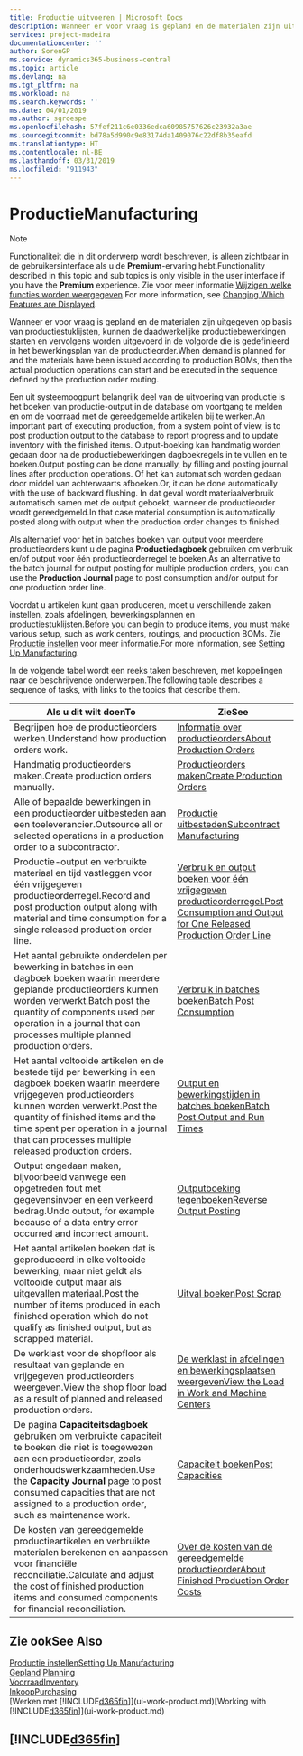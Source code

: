 ```yaml
---
title: Productie uitvoeren | Microsoft Docs
description: Wanneer er voor vraag is gepland en de materialen zijn uitgegeven op basis van productiestuklijsten, kunnen de daadwerkelijke productiebewerkingen starten en vervolgens worden uitgevoerd in de volgorde die is gedefinieerd in het bewerkingsplan van de productieorder.
services: project-madeira
documentationcenter: ''
author: SorenGP
ms.service: dynamics365-business-central
ms.topic: article
ms.devlang: na
ms.tgt_pltfrm: na
ms.workload: na
ms.search.keywords: ''
ms.date: 04/01/2019
ms.author: sgroespe
ms.openlocfilehash: 57fef211c6e0336edca60985757626c23932a3ae
ms.sourcegitcommit: bd78a5d990c9e83174da1409076c22df8b35eafd
ms.translationtype: HT
ms.contentlocale: nl-BE
ms.lasthandoff: 03/31/2019
ms.locfileid: "911943"
---
```

# <a name="manufacturing"></a><span data-ttu-id="bcb58-103">Productie</span><span class="sxs-lookup"><span data-stu-id="bcb58-103">Manufacturing</span></span>
> [!NOTE]
> <span data-ttu-id="bcb58-104">Functionaliteit die in dit onderwerp wordt beschreven, is alleen zichtbaar in de gebruikersinterface als u de **Premium**-ervaring hebt.</span><span class="sxs-lookup"><span data-stu-id="bcb58-104">Functionality described in this topic and sub topics is only visible in the user interface if you have the **Premium** experience.</span></span> <span data-ttu-id="bcb58-105">Zie voor meer informatie [Wijzigen welke functies worden weergegeven](ui-experiences.md).</span><span class="sxs-lookup"><span data-stu-id="bcb58-105">For more information, see [Changing Which Features are Displayed](ui-experiences.md).</span></span>

<span data-ttu-id="bcb58-106">Wanneer er voor vraag is gepland en de materialen zijn uitgegeven op basis van productiestuklijsten, kunnen de daadwerkelijke productiebewerkingen starten en vervolgens worden uitgevoerd in de volgorde die is gedefinieerd in het bewerkingsplan van de productieorder.</span><span class="sxs-lookup"><span data-stu-id="bcb58-106">When demand is planned for and the materials have been issued according to production BOMs, then the actual production operations can start and be executed in the sequence defined by the production order routing.</span></span>  

<span data-ttu-id="bcb58-107">Een uit systeemoogpunt belangrijk deel van de uitvoering van productie is het boeken van productie-output in de database om voortgang te melden en om de voorraad met de gereedgemelde artikelen bij te werken.</span><span class="sxs-lookup"><span data-stu-id="bcb58-107">An important part of executing production, from a system point of view, is to post production output to the database to report progress and to update inventory with the finished items.</span></span> <span data-ttu-id="bcb58-108">Output-boeking kan handmatig worden gedaan door na de productiebewerkingen dagboekregels in te vullen en te boeken.</span><span class="sxs-lookup"><span data-stu-id="bcb58-108">Output posting can be done manually, by filling and posting journal lines after production operations.</span></span> <span data-ttu-id="bcb58-109">Of het kan automatisch worden gedaan door middel van achterwaarts afboeken.</span><span class="sxs-lookup"><span data-stu-id="bcb58-109">Or, it can be done automatically with the use of backward flushing.</span></span> <span data-ttu-id="bcb58-110">In dat geval wordt materiaalverbruik automatisch samen met de output geboekt, wanneer de productieorder wordt gereedgemeld.</span><span class="sxs-lookup"><span data-stu-id="bcb58-110">In that case material consumption is automatically posted along with output when the production order changes to finished.</span></span>  

<span data-ttu-id="bcb58-111">Als alternatief voor het in batches boeken van output voor meerdere productieorders kunt u de pagina **Productiedagboek** gebruiken om verbruik en/of output voor één productieorderregel te boeken.</span><span class="sxs-lookup"><span data-stu-id="bcb58-111">As an alternative to the batch journal for output posting for multiple production orders, you can use the **Production Journal** page to post consumption and/or output for one production order line.</span></span>

<span data-ttu-id="bcb58-112">Voordat u artikelen kunt gaan produceren, moet u verschillende zaken instellen, zoals afdelingen, bewerkingsplannen en productiestuklijsten.</span><span class="sxs-lookup"><span data-stu-id="bcb58-112">Before you can begin to produce items, you must make various setup, such as work centers, routings, and production BOMs.</span></span> <span data-ttu-id="bcb58-113">Zie [Productie instellen](production-configure-production-processes.md) voor meer informatie.</span><span class="sxs-lookup"><span data-stu-id="bcb58-113">For more information, see [Setting Up Manufacturing](production-configure-production-processes.md).</span></span>

<span data-ttu-id="bcb58-114">In de volgende tabel wordt een reeks taken beschreven, met koppelingen naar de beschrijvende onderwerpen.</span><span class="sxs-lookup"><span data-stu-id="bcb58-114">The following table describes a sequence of tasks, with links to the topics that describe them.</span></span>   

|<span data-ttu-id="bcb58-115">**Als u dit wilt doen**</span><span class="sxs-lookup"><span data-stu-id="bcb58-115">**To**</span></span>|<span data-ttu-id="bcb58-116">**Zie**</span><span class="sxs-lookup"><span data-stu-id="bcb58-116">**See**</span></span>|  
|------------|-------------|  
|<span data-ttu-id="bcb58-117">Begrijpen hoe de productieorders werken.</span><span class="sxs-lookup"><span data-stu-id="bcb58-117">Understand how production orders work.</span></span>|[<span data-ttu-id="bcb58-118">Informatie over productieorders</span><span class="sxs-lookup"><span data-stu-id="bcb58-118">About Production Orders</span></span>](production-about-production-orders.md)|
|<span data-ttu-id="bcb58-119">Handmatig productieorders maken.</span><span class="sxs-lookup"><span data-stu-id="bcb58-119">Create production orders manually.</span></span>|[<span data-ttu-id="bcb58-120">Productieorders maken</span><span class="sxs-lookup"><span data-stu-id="bcb58-120">Create Production Orders</span></span>](production-how-to-create-production-orders.md)|
|<span data-ttu-id="bcb58-121">Alle of bepaalde bewerkingen in een productieorder uitbesteden aan een toeleverancier.</span><span class="sxs-lookup"><span data-stu-id="bcb58-121">Outsource all or selected operations in a production order to a subcontractor.</span></span>|[<span data-ttu-id="bcb58-122">Productie uitbesteden</span><span class="sxs-lookup"><span data-stu-id="bcb58-122">Subcontract Manufacturing</span></span>](production-how-to-subcontract-manufacturing.md)|
|<span data-ttu-id="bcb58-123">Productie-output en verbruikte materiaal en tijd vastleggen voor één vrijgegeven productieorderregel.</span><span class="sxs-lookup"><span data-stu-id="bcb58-123">Record and post production output along with material and time consumption for a single released production order line.</span></span>|[<span data-ttu-id="bcb58-124">Verbruik en output boeken voor één vrijgegeven productieorderregel.</span><span class="sxs-lookup"><span data-stu-id="bcb58-124">Post Consumption and Output for One Released Production Order Line</span></span>](production-how-to-register-consumption-and-output.md)|  
|<span data-ttu-id="bcb58-125">Het aantal gebruikte onderdelen per bewerking in batches in een dagboek boeken waarin meerdere geplande productieorders kunnen worden verwerkt.</span><span class="sxs-lookup"><span data-stu-id="bcb58-125">Batch post the quantity of components used per operation in a journal that can processes multiple planned production orders.</span></span>|[<span data-ttu-id="bcb58-126">Verbruik in batches boeken</span><span class="sxs-lookup"><span data-stu-id="bcb58-126">Batch Post Consumption</span></span>](production-how-to-post-consumption.md)|
|<span data-ttu-id="bcb58-127">Het aantal voltooide artikelen en de bestede tijd per bewerking in een dagboek boeken waarin meerdere vrijgegeven productieorders kunnen worden verwerkt.</span><span class="sxs-lookup"><span data-stu-id="bcb58-127">Post the quantity of finished items and the time spent per operation in a journal that can processes multiple released production orders.</span></span>|[<span data-ttu-id="bcb58-128">Output en bewerkingstijden in batches boeken</span><span class="sxs-lookup"><span data-stu-id="bcb58-128">Batch Post Output and Run Times</span></span>](production-how-to-post-output-quantity.md)|
|<span data-ttu-id="bcb58-129">Output ongedaan maken, bijvoorbeeld vanwege een opgetreden fout met gegevensinvoer en een verkeerd bedrag.</span><span class="sxs-lookup"><span data-stu-id="bcb58-129">Undo output, for example because of a data entry error occurred and incorrect amount.</span></span>  |[<span data-ttu-id="bcb58-130">Outputboeking tegenboeken</span><span class="sxs-lookup"><span data-stu-id="bcb58-130">Reverse Output Posting</span></span>](production-how-to-reverse-output-posting.md)|  
|<span data-ttu-id="bcb58-131">Het aantal artikelen boeken dat is geproduceerd in elke voltooide bewerking, maar niet geldt als voltooide output maar als uitgevallen materiaal.</span><span class="sxs-lookup"><span data-stu-id="bcb58-131">Post the number of items produced in each finished operation which do not qualify as finished output, but as scrapped material.</span></span>|[<span data-ttu-id="bcb58-132">Uitval boeken</span><span class="sxs-lookup"><span data-stu-id="bcb58-132">Post Scrap</span></span>](production-how-to-post-scrap.md)|
|<span data-ttu-id="bcb58-133">De werklast voor de shopfloor als resultaat van geplande en vrijgegeven productieorders weergeven.</span><span class="sxs-lookup"><span data-stu-id="bcb58-133">View the shop floor load as a result of planned and released production orders.</span></span>|[<span data-ttu-id="bcb58-134">De werklast in afdelingen en bewerkingsplaatsen weergeven</span><span class="sxs-lookup"><span data-stu-id="bcb58-134">View the Load in Work and Machine Centers</span></span>](production-how-to-view-the-load-on-work-centers.md)|      
|<span data-ttu-id="bcb58-135">De pagina **Capaciteitsdagboek** gebruiken om verbruikte capaciteit te boeken die niet is toegewezen aan een productieorder, zoals onderhoudswerkzaamheden.</span><span class="sxs-lookup"><span data-stu-id="bcb58-135">Use the **Capacity Journal** page to post consumed capacities that are not assigned to a production order, such as maintenance work.</span></span>|[<span data-ttu-id="bcb58-136">Capaciteit boeken</span><span class="sxs-lookup"><span data-stu-id="bcb58-136">Post Capacities</span></span>](production-how-to-post-capacities.md)|  
|<span data-ttu-id="bcb58-137">De kosten van gereedgemelde productieartikelen en verbruikte materialen berekenen en aanpassen voor financiële reconciliatie.</span><span class="sxs-lookup"><span data-stu-id="bcb58-137">Calculate and adjust the cost of finished production items and consumed components for financial reconciliation.</span></span>|[<span data-ttu-id="bcb58-138">Over de kosten van de gereedgemelde productieorder</span><span class="sxs-lookup"><span data-stu-id="bcb58-138">About Finished Production Order Costs</span></span>](finance-about-finished-production-order-costs.md)|  

## <a name="see-also"></a><span data-ttu-id="bcb58-139">Zie ook</span><span class="sxs-lookup"><span data-stu-id="bcb58-139">See Also</span></span>  
[<span data-ttu-id="bcb58-140">Productie instellen</span><span class="sxs-lookup"><span data-stu-id="bcb58-140">Setting Up Manufacturing</span></span>](production-configure-production-processes.md)  
<span data-ttu-id="bcb58-141">[Gepland](production-planning.md)    </span><span class="sxs-lookup"><span data-stu-id="bcb58-141">[Planning](production-planning.md)    </span></span>  
[<span data-ttu-id="bcb58-142">Voorraad</span><span class="sxs-lookup"><span data-stu-id="bcb58-142">Inventory</span></span>](inventory-manage-inventory.md)  
[<span data-ttu-id="bcb58-143">Inkoop</span><span class="sxs-lookup"><span data-stu-id="bcb58-143">Purchasing</span></span>](purchasing-manage-purchasing.md)  
<span data-ttu-id="bcb58-144">[Werken met [!INCLUDE[d365fin](includes/d365fin_md.md)]](ui-work-product.md)</span><span class="sxs-lookup"><span data-stu-id="bcb58-144">[Working with [!INCLUDE[d365fin](includes/d365fin_md.md)]](ui-work-product.md)</span></span>

## [!INCLUDE[d365fin](includes/free_trial_md.md)]  
